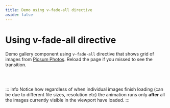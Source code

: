 ```yaml
---
title: Demo using v-fade-all directive
aside: false
---
```


<script setup lang="ts">
import GalleryVFadeAll from "../components/GalleryVFadeAll.vue";
</script>

# Using v-fade-all directive

Demo gallery component using `v-fade-all` directive that shows grid of images from [Picsum Photos](https://picsum.photos/). Reload the page if you missed to see the transition.

<div class="gallery-container">
  <GalleryVFadeAll/>
</div>

::: info
Notice how regardless of when individual images finish loading (can be due to different file sizes, resolution etc) the animation runs only **after** all the images currently visible in the viewport have loaded.
:::


<style scoped>
  .gallery-container {
    padding-block: 16px;
  }
</style>
